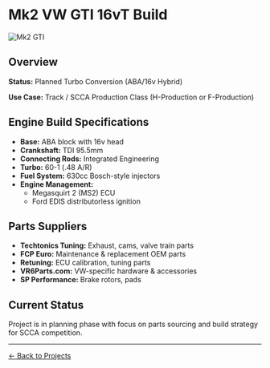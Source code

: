 # Mk2 VW GTI 16vT Build

![Mk2 GTI](../assets/images/mk2.jpg)

## Overview

**Status:** Planned Turbo Conversion (ABA/16v Hybrid)

**Use Case:** Track / SCCA Production Class (H-Production or F-Production)

## Engine Build Specifications
- **Base:** ABA block with 16v head
- **Crankshaft:** TDI 95.5mm
- **Connecting Rods:** Integrated Engineering
- **Turbo:** 60-1 (.48 A/R)
- **Fuel System:** 630cc Bosch-style injectors
- **Engine Management:** 
  - Megasquirt 2 (MS2) ECU
  - Ford EDIS distributorless ignition

## Parts Suppliers
- **Techtonics Tuning:** Exhaust, cams, valve train parts
- **FCP Euro:** Maintenance & replacement OEM parts
- **Retuning:** ECU calibration, tuning parts
- **VR6Parts.com:** VW-specific hardware & accessories
- **SP Performance:** Brake rotors, pads

## Current Status
Project is in planning phase with focus on parts sourcing and build strategy for SCCA competition.

---
[← Back to Projects](../README.md)
